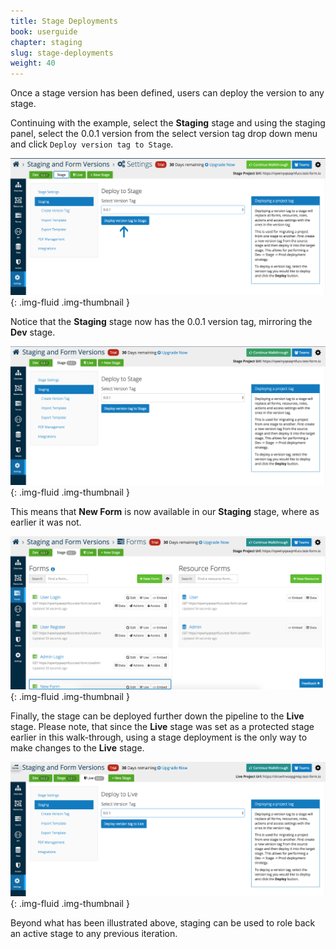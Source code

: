 ```yaml
---
title: Stage Deployments
book: userguide
chapter: staging
slug: stage-deployments
weight: 40
---
```

Once a stage version has been defined, users can deploy the version to any stage.  
 
Continuing with the example, select the **Staging** stage and using the staging panel, select the
0.0.1 version from the select version tag drop down menu and click ```Deploy version tag to Stage```. 

![](/assets/img/userguide/userguide-stage-deployment-1.png){: .img-fluid .img-thumbnail }

Notice that the **Staging** stage now has the 0.0.1 version tag, mirroring the **Dev** stage. 

![](/assets/img/userguide/userguide-stage-deployment-2.png){: .img-fluid .img-thumbnail }

This means that **New Form** is now available in our **Staging** stage, where as earlier it was not.  

![](/assets/img/userguide/userguide-stage-deployment-3.png){: .img-fluid .img-thumbnail }

Finally, the stage can be deployed further down the pipeline to the **Live** stage. 
Please note, that since the **Live** stage was set as a protected stage earlier in this walk-through,
using a stage deployment is the only way to make changes to the **Live** stage.  

![](/assets/img/userguide/userguide-stage-deployment-4.png){: .img-fluid .img-thumbnail }

Beyond what has been illustrated above, staging can be used to role back an active stage to any previous iteration. 
